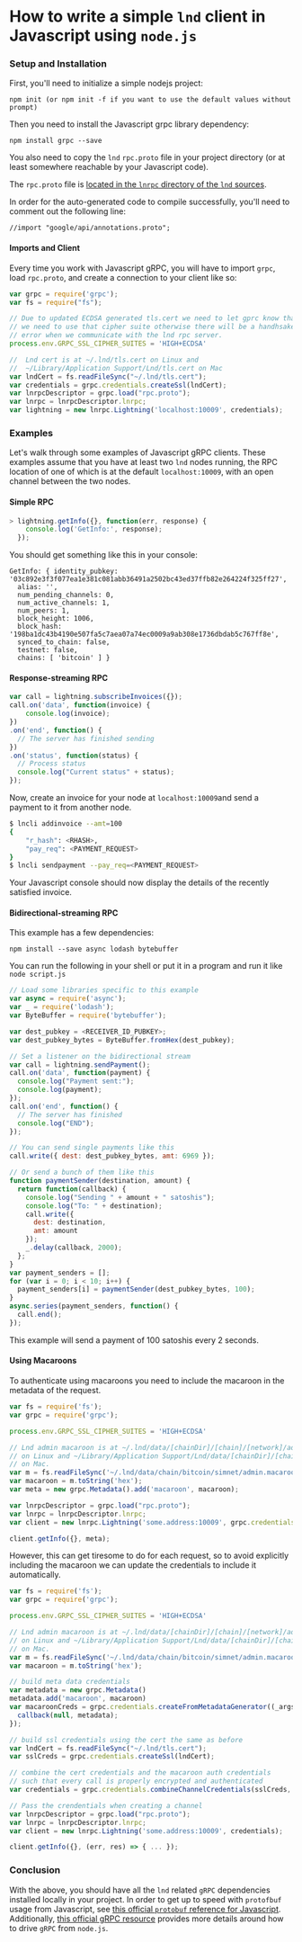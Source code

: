 # How to write a simple `lnd` client in Javascript using `node.js`

### Setup and Installation

First, you'll need to initialize a simple nodejs project:
```
npm init (or npm init -f if you want to use the default values without prompt)
```

Then you need to install the Javascript grpc library dependency:
```
npm install grpc --save
```

You also need to copy the `lnd` `rpc.proto` file in your project directory (or
at least somewhere reachable by your Javascript code).

The `rpc.proto` file is [located in the `lnrpc` directory of the `lnd`
sources](https://github.com/lightningnetwork/lnd/blob/master/lnrpc/rpc.proto).

In order for the auto-generated code to compile successfully, you'll need to
comment out the following line:

```
//import "google/api/annotations.proto";
```

#### Imports and Client

Every time you work with Javascript gRPC, you will have to import `grpc`, load
`rpc.proto`, and create a connection to your client like so:

```js
var grpc = require('grpc');
var fs = require("fs");

// Due to updated ECDSA generated tls.cert we need to let gprc know that
// we need to use that cipher suite otherwise there will be a handhsake
// error when we communicate with the lnd rpc server.
process.env.GRPC_SSL_CIPHER_SUITES = 'HIGH+ECDSA'

//  Lnd cert is at ~/.lnd/tls.cert on Linux and
//  ~/Library/Application Support/Lnd/tls.cert on Mac
var lndCert = fs.readFileSync("~/.lnd/tls.cert");
var credentials = grpc.credentials.createSsl(lndCert);
var lnrpcDescriptor = grpc.load("rpc.proto");
var lnrpc = lnrpcDescriptor.lnrpc;
var lightning = new lnrpc.Lightning('localhost:10009', credentials);
```

### Examples

Let's walk through some examples of Javascript gRPC clients. These examples
assume that you have at least two `lnd` nodes running, the RPC location of one
of which is at the default `localhost:10009`, with an open channel between the
two nodes.

#### Simple RPC

```js
> lightning.getInfo({}, function(err, response) {
  	console.log('GetInfo:', response);
  });
```

You should get something like this in your console:

```
GetInfo: { identity_pubkey: '03c892e3f3f077ea1e381c081abb36491a2502bc43ed37ffb82e264224f325ff27',
  alias: '',
  num_pending_channels: 0,
  num_active_channels: 1,
  num_peers: 1,
  block_height: 1006,
  block_hash: '198ba1dc43b4190e507fa5c7aea07a74ec0009a9ab308e1736dbdab5c767ff8e',
  synced_to_chain: false,
  testnet: false,
  chains: [ 'bitcoin' ] }
```

#### Response-streaming RPC

```js
var call = lightning.subscribeInvoices({});
call.on('data', function(invoice) {
    console.log(invoice);
})
.on('end', function() {
  // The server has finished sending
})
.on('status', function(status) {
  // Process status
  console.log("Current status" + status);
});
```

Now, create an invoice for your node at `localhost:10009`and send a payment to
it from another node.
```bash
$ lncli addinvoice --amt=100
{
	"r_hash": <RHASH>,
	"pay_req": <PAYMENT_REQUEST>
}
$ lncli sendpayment --pay_req=<PAYMENT_REQUEST>
```
Your Javascript console should now display the details of the recently satisfied
invoice.

#### Bidirectional-streaming RPC

This example has a few dependencies:
```shell
npm install --save async lodash bytebuffer
```

You can run the following in your shell or put it in a program and run it like
`node script.js`

```js
// Load some libraries specific to this example
var async = require('async');
var _ = require('lodash');
var ByteBuffer = require('bytebuffer');

var dest_pubkey = <RECEIVER_ID_PUBKEY>;
var dest_pubkey_bytes = ByteBuffer.fromHex(dest_pubkey);

// Set a listener on the bidirectional stream
var call = lightning.sendPayment();
call.on('data', function(payment) {
  console.log("Payment sent:");
  console.log(payment);
});
call.on('end', function() {
  // The server has finished
  console.log("END");
});

// You can send single payments like this
call.write({ dest: dest_pubkey_bytes, amt: 6969 });

// Or send a bunch of them like this
function paymentSender(destination, amount) {
  return function(callback) {
    console.log("Sending " + amount + " satoshis");
    console.log("To: " + destination);
    call.write({
      dest: destination,
      amt: amount
    });
    _.delay(callback, 2000);
  };
}
var payment_senders = [];
for (var i = 0; i < 10; i++) {
  payment_senders[i] = paymentSender(dest_pubkey_bytes, 100);
}
async.series(payment_senders, function() {
  call.end();
});

```
This example will send a payment of 100 satoshis every 2 seconds.


#### Using Macaroons

To authenticate using macaroons you need to include the macaroon in the metadata of the request.

```js
var fs = require('fs');
var grpc = require('grpc');

process.env.GRPC_SSL_CIPHER_SUITES = 'HIGH+ECDSA'

// Lnd admin macaroon is at ~/.lnd/data/[chainDir]/[chain]/[network]/admin.macaroon
// on Linux and ~/Library/Application Support/Lnd/data/[chainDir]/[chain]/[network]/admin.macaroon
// on Mac.
var m = fs.readFileSync('~/.lnd/data/chain/bitcoin/simnet/admin.macaroon');
var macaroon = m.toString('hex');
var meta = new grpc.Metadata().add('macaroon', macaroon);

var lnrpcDescriptor = grpc.load("rpc.proto");
var lnrpc = lnrpcDescriptor.lnrpc;
var client = new lnrpc.Lightning('some.address:10009', grpc.credentials.createInsecure());

client.getInfo({}, meta);
```

However, this can get tiresome to do for each request, so to avoid explicitly including the macaroon we can update the credentials to include it automatically.

```js
var fs = require('fs');
var grpc = require('grpc');

process.env.GRPC_SSL_CIPHER_SUITES = 'HIGH+ECDSA'

// Lnd admin macaroon is at ~/.lnd/data/[chainDir]/[chain]/[network]/admin.macaroon
// on Linux and ~/Library/Application Support/Lnd/data/[chainDir]/[chain]/[network]/admin.macaroon
// on Mac.
var m = fs.readFileSync('~/.lnd/data/chain/bitcoin/simnet/admin.macaroon');
var macaroon = m.toString('hex');

// build meta data credentials
var metadata = new grpc.Metadata()
metadata.add('macaroon', macaroon)
var macaroonCreds = grpc.credentials.createFromMetadataGenerator((_args, callback) => {
  callback(null, metadata);
});

// build ssl credentials using the cert the same as before
var lndCert = fs.readFileSync("~/.lnd/tls.cert");
var sslCreds = grpc.credentials.createSsl(lndCert);

// combine the cert credentials and the macaroon auth credentials
// such that every call is properly encrypted and authenticated
var credentials = grpc.credentials.combineChannelCredentials(sslCreds, macaroonCreds);

// Pass the crendentials when creating a channel
var lnrpcDescriptor = grpc.load("rpc.proto");
var lnrpc = lnrpcDescriptor.lnrpc;
var client = new lnrpc.Lightning('some.address:10009', credentials);

client.getInfo({}, (err, res) => { ... });
```


### Conclusion

With the above, you should have all the `lnd` related `gRPC` dependencies
installed locally in your project. In order to get up to speed with `protofbuf`
usage from Javascript, see [this official `protobuf` reference for
Javascript](https://developers.google.com/protocol-buffers/docs/reference/javascript-generated).
Additionally, [this official gRPC
resource](http://www.grpc.io/docs/tutorials/basic/node.html) provides more
details around how to drive `gRPC` from `node.js`.
